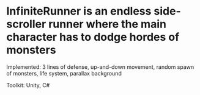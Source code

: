 # InfiniteRunner is an endless side-scroller runner where the main character has to dodge hordes of monsters

Implemented: 3 lines of defense, up-and-down movement, random spawn of monsters, life system, parallax background

Toolkit: Unity, C#

